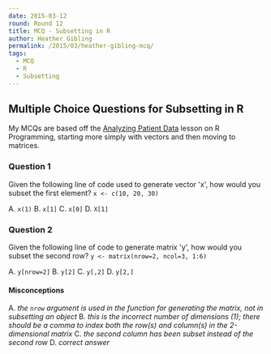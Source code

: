 ```yaml
---
date: 2015-03-12
round: Round 12
title: MCQ - Subsetting in R
author: Heather Gibling
permalink: /2015/03/heather-gibling-mcq/
tags:
  - MCQ
  - R
  - Subsetting
---
```


## Multiple Choice Questions for Subsetting in R

My MCQs are based off the [Analyzing Patient Data](http://swcarpentry.github.io/r-novice-inflammation/01-starting-with-data.html) lesson on R Programming, starting more simply with vectors and then moving to matrices.

### Question 1
Given the following line of code used to generate vector 'x', how would you subset the first element?
`x <- c(10, 20, 30)`

A. `x(1)`
B. `x[1]`
C. `x[0]`
D. `X[1]`

### Question 2
Given the following line of code to generate matrix 'y', how would you subset the second row?
`y <- matrix(nrow=2, ncol=3, 1:6)`

A. `y[nrow=2]`
B. `y[2]` 
C. `y[,2]` 
D. `y[2,]`

#### Misconceptions

A. _the `nrow` argument is used in the function for generating the matrix, not in subsetting an object_
B. _this is the incorrect number of dimensions (1); there should be a comma to index both the row(s) and column(s) in the 2-dimensional matrix_
C. _the second column has been subset instead of the second row_
D. _correct answer_